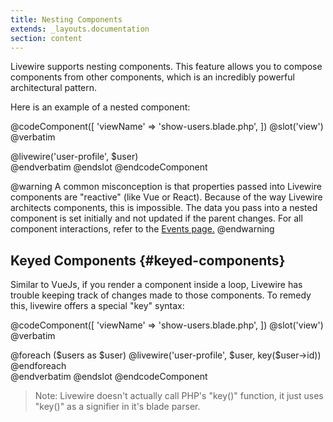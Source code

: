 ```yaml
---
title: Nesting Components
extends: _layouts.documentation
section: content
---
```


Livewire supports nesting components. This feature allows you to compose components from other components, which is an incredibly powerful architectural pattern.

Here is an example of a nested component:

@codeComponent([
    'viewName' => 'show-users.blade.php',
])
@slot('view')
@verbatim
<div>
    @livewire('user-profile', $user)
</div>
@endverbatim
@endslot
@endcodeComponent

@warning
A common misconception is that properties passed into Livewire components are "reactive" (like Vue or React). Because of the way Livewire architects components, this is impossible. The data you pass into a nested component is set initially and not updated if the parent changes. For all component interactions, refer to the <a href="/docs/events">Events page.</a>
@endwarning

## Keyed Components {#keyed-components}

Similar to VueJs, if you render a component inside a loop, Livewire has trouble keeping track of changes made to those components. To remedy this, livewire offers a special "key" syntax:

@codeComponent([
    'viewName' => 'show-users.blade.php',
])
@slot('view')
@verbatim
<div>
    @foreach ($users as $user)
        @livewire('user-profile', $user, key($user->id))
    @endforeach
</div>
@endverbatim
@endslot
@endcodeComponent

> Note: Livewire doesn't actually call PHP's "key()" function, it just uses "key()" as a signifier in it's blade parser.
